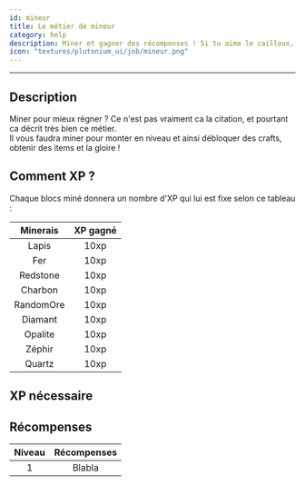 ```yaml
---
id: mineur
title: Le métier de mineur
category: help
description: Miner et gagner des récompenses ! Si tu aime le cailloux, tu aimeras ce métier.
icon: "textures/plutonium_ui/job/mineur.png"
---
```

___
## Description

Miner pour mieux règner ? Ce n'est pas vraiment ca la citation, et pourtant ca décrit très bien ce métier.  
Il vous faudra miner pour monter en niveau et ainsi débloquer des crafts, obtenir des items et la gloire !  

## Comment XP ?

Chaque blocs miné donnera un nombre d'XP qui lui est fixe selon ce tableau : 

Minerais | XP gagné
:------: | :------:
Lapis | 10xp
Fer | 10xp
Redstone | 10xp
Charbon | 10xp
RandomOre | 10xp
Diamant | 10xp
Opalite | 10xp
Zéphir | 10xp
Quartz | 10xp

## XP nécessaire



## Récompenses

Niveau | Récompenses
:----: | :---------: 
1 | Blabla